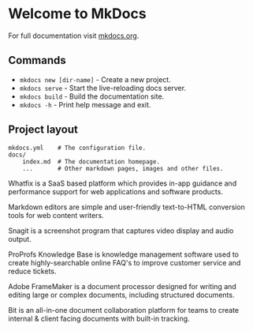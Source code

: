 # Welcome to MkDocs

For full documentation visit [mkdocs.org](https://www.mkdocs.org).

## Commands

* `mkdocs new [dir-name]` - Create a new project.
* `mkdocs serve` - Start the live-reloading docs server.
* `mkdocs build` - Build the documentation site.
* `mkdocs -h` - Print help message and exit.

## Project layout

    mkdocs.yml    # The configuration file.
    docs/
        index.md  # The documentation homepage.
        ...       # Other markdown pages, images and other files.

Whatfix is a SaaS based platform which provides in-app guidance and performance support for web applications and software products.

Markdown editors are simple and user-friendly text-to-HTML conversion tools for web content writers.

Snagit is a screenshot program that captures video display and audio output.

ProProfs Knowledge Base is knowledge management software used to create highly-searchable online FAQ's to improve customer service and reduce tickets. 

Adobe FrameMaker is a document processor designed for writing and editing large or complex documents, including structured documents.

Bit is an all-in-one document collaboration platform for teams to create internal & client facing documents with built-in tracking.
